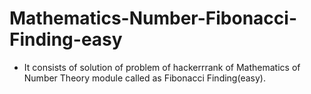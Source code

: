 # Mathematics-Number-Fibonacci-Finding-easy
- It consists of solution of problem of hackerrrank of Mathematics of Number Theory module called as Fibonacci Finding(easy).
